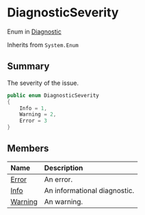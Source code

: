 # DiagnosticSeverity

Enum in [Diagnostic](/docs/api/csharp/yarn.compiler.diagnostic.md)

Inherits from `System.Enum`

## Summary


The severity of the issue.


```csharp
public enum DiagnosticSeverity
{
    Info = 1,
    Warning = 2,
    Error = 3
}
```

## Members

|Name|Description|
|:---|:---|
|[Error](/docs/api/csharp/yarn.compiler.diagnostic.diagnosticseverity.error.md)|An error.|
|[Info](/docs/api/csharp/yarn.compiler.diagnostic.diagnosticseverity.info.md)|An informational diagnostic.|
|[Warning](/docs/api/csharp/yarn.compiler.diagnostic.diagnosticseverity.warning.md)|An warning.|

